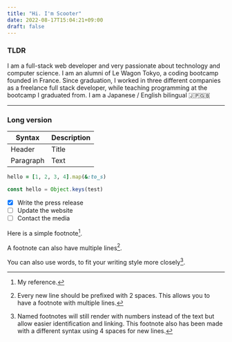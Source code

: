 ```yaml
---
title: "Hi. I'm Scooter"
date: 2022-08-17T15:04:21+09:00
draft: false
---
```

### TLDR
I am a full-stack web developer and very passionate about technology and computer science. I am an alumni of Le Wagon Tokyo, a coding bootcamp founded in France. Since graduation, I worked in three different companies as a freelance full stack developer, while teaching programming at the bootcamp I graduated from. I am a Japanese / English bilingual 🇯🇵🇬🇧

---
### Long version

| Syntax | Description |
| ----------- | ----------- |
| Header | Title |
| Paragraph | Text |

```ruby
hello = [1, 2, 3, 4].map(&:to_s)
```

```javascript
const hello = Object.keys(test)
```

- [x] Write the press release
- [ ] Update the website
- [ ] Contact the media

Here is a simple footnote[^1].

A footnote can also have multiple lines[^2].

You can also use words, to fit your writing style more closely[^note].

[^1]: My reference.
[^2]: Every new line should be prefixed with 2 spaces.
  This allows you to have a footnote with multiple lines.
[^note]:
    Named footnotes will still render with numbers instead of the text but allow easier identification and linking.
    This footnote also has been made with a different syntax using 4 spaces for new lines.
